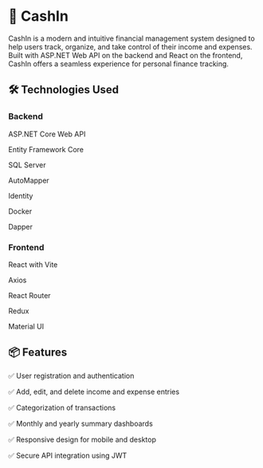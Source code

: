 # 💸 CashIn
CashIn is a modern and intuitive financial management system designed to help users track, organize, and take control of their income and expenses. Built with ASP.NET Web API on the backend and React on the frontend, CashIn offers a seamless experience for personal finance tracking.

## 🛠️ Technologies Used
### Backend
ASP.NET Core Web API

Entity Framework Core

SQL Server 

AutoMapper

Identity 

Docker

Dapper

### Frontend
React with Vite

Axios

React Router

Redux

Material UI


## 📦 Features
✅ User registration and authentication

✅ Add, edit, and delete income and expense entries

✅ Categorization of transactions 

✅ Monthly and yearly summary dashboards

✅ Responsive design for mobile and desktop

✅ Secure API integration using JWT
